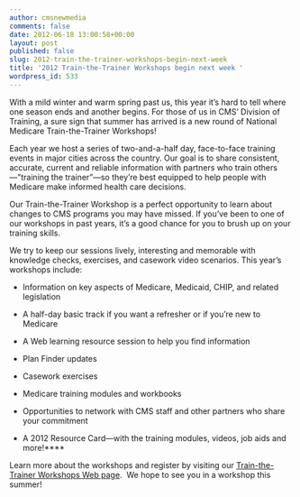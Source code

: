 ```yaml
---
author: cmsnewmedia
comments: false
date: 2012-06-18 13:00:58+00:00
layout: post
published: false
slug: 2012-train-the-trainer-workshops-begin-next-week
title: '2012 Train-the-Trainer Workshops begin next week '
wordpress_id: 533
---
```


With a mild winter and warm spring past us, this year it’s hard to tell where one season ends and another begins. For those of us in CMS’ Division of Training, a sure sign that summer has arrived is a new round of National Medicare Train-the-Trainer Workshops!

Each year we host a series of two-and-a-half day, face-to-face training events in major cities across the country. Our goal is to share consistent, accurate, current and reliable information with partners who train others—"training the trainer”—so they’re best equipped to help people with Medicare make informed health care decisions.

Our Train-the-Trainer Workshop is a perfect opportunity to learn about changes to CMS programs you may have missed. If you’ve been to one of our workshops in past years, it’s a good chance for you to brush up on your training skills.

We try to keep our sessions lively, interesting and memorable with knowledge checks, exercises, and casework video scenarios. This year’s workshops include:



	
  * Information on key aspects of Medicare, Medicaid, CHIP, and related legislation

	
  * A half-day basic track if you want a refresher or if you’re new to Medicare

	
  * A Web learning resource session to help you find information

	
  * Plan Finder updates

	
  * Casework exercises

	
  * Medicare training modules and workbooks

	
  * Opportunities to network with CMS staff and other partners who share your commitment

	
  * A 2012 Resource Card—with the training modules, videos, job aids and more!****


Learn more about the workshops and register by visiting our [Train-the-Trainer Workshops Web page](http://www.cms.gov/Outreach-and-Education/Training/NationalMedicareProgTrain/Train_the_Trainer_Workshops.html).  We hope to see you in a workshop this summer!
